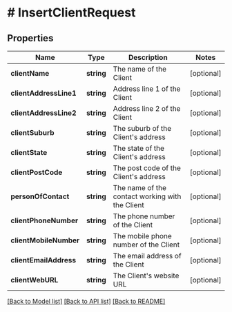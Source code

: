 # # InsertClientRequest

## Properties

Name | Type | Description | Notes
------------ | ------------- | ------------- | -------------
**clientName** | **string** | The name of the Client | [optional]
**clientAddressLine1** | **string** | Address line 1 of the Client | [optional]
**clientAddressLine2** | **string** | Address line 2 of the Client | [optional]
**clientSuburb** | **string** | The suburb of the Client&#39;s address | [optional]
**clientState** | **string** | The state of the Client&#39;s address | [optional]
**clientPostCode** | **string** | The post code of the Client&#39;s address | [optional]
**personOfContact** | **string** | The name of the contact working with the Client | [optional]
**clientPhoneNumber** | **string** | The phone number of the Client | [optional]
**clientMobileNumber** | **string** | The mobile phone number of the Client | [optional]
**clientEmailAddress** | **string** | The email address of the Client | [optional]
**clientWebURL** | **string** | The Client&#39;s website URL | [optional]

[[Back to Model list]](../../README.md#models) [[Back to API list]](../../README.md#endpoints) [[Back to README]](../../README.md)
